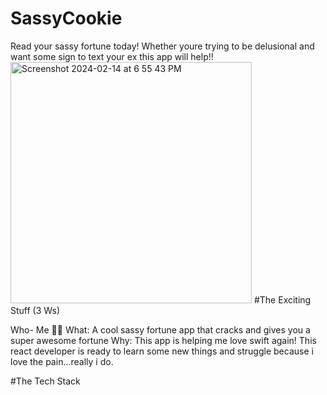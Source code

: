 # SassyCookie
Read your sassy fortune today! Whether youre trying to be delusional and want some sign to text your ex this app will help!! 
<img width="386" alt="Screenshot 2024-02-14 at 6 55 43 PM" src="https://github.com/GriseldaZBalmaceda/SassyCookie/assets/43860227/d2be82fd-c217-4194-a313-23085b031341">
#The Exciting Stuff (3 Ws)

Who- Me 🧍‍♀️
What: A cool sassy fortune app that cracks and gives you a super awesome fortune
Why: This app is helping me love swift again! This react developer is ready to learn some new things and struggle because i love the pain...really i do.


#The Tech Stack


